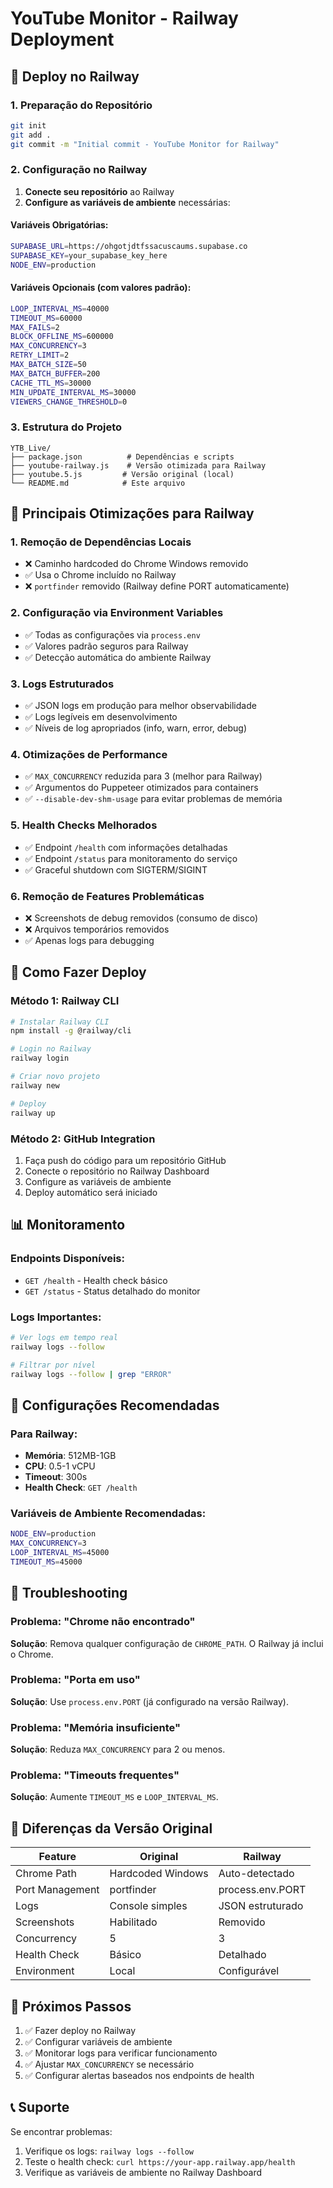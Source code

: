 # YouTube Monitor - Railway Deployment

## 🚀 Deploy no Railway

### 1. Preparação do Repositório

```bash
git init
git add .
git commit -m "Initial commit - YouTube Monitor for Railway"
```

### 2. Configuração no Railway

1. **Conecte seu repositório** ao Railway
2. **Configure as variáveis de ambiente** necessárias:

#### Variáveis Obrigatórias:
```bash
SUPABASE_URL=https://ohgotjdtfssacuscaums.supabase.co
SUPABASE_KEY=your_supabase_key_here
NODE_ENV=production
```

#### Variáveis Opcionais (com valores padrão):
```bash
LOOP_INTERVAL_MS=40000
TIMEOUT_MS=60000
MAX_FAILS=2
BLOCK_OFFLINE_MS=600000
MAX_CONCURRENCY=3
RETRY_LIMIT=2
MAX_BATCH_SIZE=50
MAX_BATCH_BUFFER=200
CACHE_TTL_MS=30000
MIN_UPDATE_INTERVAL_MS=30000
VIEWERS_CHANGE_THRESHOLD=0
```

### 3. Estrutura do Projeto

```
YTB_Live/
├── package.json          # Dependências e scripts
├── youtube-railway.js    # Versão otimizada para Railway
├── youtube.5.js         # Versão original (local)
└── README.md            # Este arquivo
```

## 🔧 Principais Otimizações para Railway

### 1. **Remoção de Dependências Locais**
- ❌ Caminho hardcoded do Chrome Windows removido
- ✅ Usa o Chrome incluído no Railway
- ❌ `portfinder` removido (Railway define PORT automaticamente)

### 2. **Configuração via Environment Variables**
- ✅ Todas as configurações via `process.env`
- ✅ Valores padrão seguros para Railway
- ✅ Detecção automática do ambiente Railway

### 3. **Logs Estruturados**
- ✅ JSON logs em produção para melhor observabilidade
- ✅ Logs legíveis em desenvolvimento
- ✅ Níveis de log apropriados (info, warn, error, debug)

### 4. **Otimizações de Performance**
- ✅ `MAX_CONCURRENCY` reduzida para 3 (melhor para Railway)
- ✅ Argumentos do Puppeteer otimizados para containers
- ✅ `--disable-dev-shm-usage` para evitar problemas de memória

### 5. **Health Checks Melhorados**
- ✅ Endpoint `/health` com informações detalhadas
- ✅ Endpoint `/status` para monitoramento do serviço
- ✅ Graceful shutdown com SIGTERM/SIGINT

### 6. **Remoção de Features Problemáticas**
- ❌ Screenshots de debug removidos (consumo de disco)
- ❌ Arquivos temporários removidos
- ✅ Apenas logs para debugging

## 🚀 Como Fazer Deploy

### Método 1: Railway CLI
```bash
# Instalar Railway CLI
npm install -g @railway/cli

# Login no Railway
railway login

# Criar novo projeto
railway new

# Deploy
railway up
```

### Método 2: GitHub Integration
1. Faça push do código para um repositório GitHub
2. Conecte o repositório no Railway Dashboard
3. Configure as variáveis de ambiente
4. Deploy automático será iniciado

## 📊 Monitoramento

### Endpoints Disponíveis:
- `GET /health` - Health check básico
- `GET /status` - Status detalhado do monitor

### Logs Importantes:
```bash
# Ver logs em tempo real
railway logs --follow

# Filtrar por nível
railway logs --follow | grep "ERROR"
```

## 🔧 Configurações Recomendadas

### Para Railway:
- **Memória**: 512MB-1GB
- **CPU**: 0.5-1 vCPU
- **Timeout**: 300s
- **Health Check**: `GET /health`

### Variáveis de Ambiente Recomendadas:
```bash
NODE_ENV=production
MAX_CONCURRENCY=3
LOOP_INTERVAL_MS=45000
TIMEOUT_MS=45000
```

## 🐛 Troubleshooting

### Problema: "Chrome não encontrado"
**Solução**: Remova qualquer configuração de `CHROME_PATH`. O Railway já inclui o Chrome.

### Problema: "Porta em uso"
**Solução**: Use `process.env.PORT` (já configurado na versão Railway).

### Problema: "Memória insuficiente"
**Solução**: Reduza `MAX_CONCURRENCY` para 2 ou menos.

### Problema: "Timeouts frequentes"
**Solução**: Aumente `TIMEOUT_MS` e `LOOP_INTERVAL_MS`.

## 📝 Diferenças da Versão Original

| Feature | Original | Railway |
|---------|----------|---------|
| Chrome Path | Hardcoded Windows | Auto-detectado |
| Port Management | portfinder | process.env.PORT |
| Logs | Console simples | JSON estruturado |
| Screenshots | Habilitado | Removido |
| Concurrency | 5 | 3 |
| Health Check | Básico | Detalhado |
| Environment | Local | Configurável |

## 🚀 Próximos Passos

1. ✅ Fazer deploy no Railway
2. ✅ Configurar variáveis de ambiente
3. ✅ Monitorar logs para verificar funcionamento
4. ✅ Ajustar `MAX_CONCURRENCY` se necessário
5. ✅ Configurar alertas baseados nos endpoints de health

## 📞 Suporte

Se encontrar problemas:
1. Verifique os logs: `railway logs --follow`
2. Teste o health check: `curl https://your-app.railway.app/health`
3. Verifique as variáveis de ambiente no Railway Dashboard
